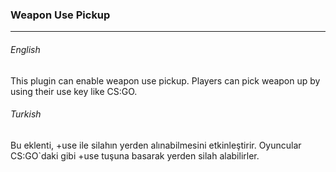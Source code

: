 ### Weapon Use Pickup

------------

###### English
This plugin can enable weapon use pickup. Players can pick weapon up by using their use key like CS:GO.

###### Turkish
Bu eklenti, +use ile silahın yerden alınabilmesini etkinleştirir. Oyuncular CS:GO`daki gibi +use tuşuna basarak yerden silah alabilirler.
